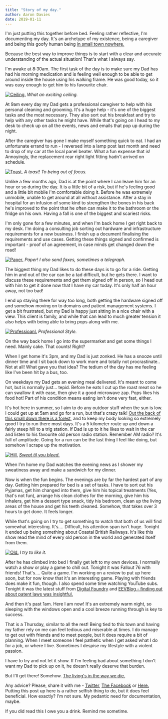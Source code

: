```yaml
---
title: "Story of my day."
author: Aaron Davies
date: 2019-01-11
---
```


I'm just putting this together before bed. Feeling rather reflective, I'm documenting my day. It's an archetype of my existence, being a caregiver and being this goofy human being [in small town nowhere.](https://www.google.co.nz/maps/place/Levin/data=!4m2!3m1!1s0x6d40f3627c967d4d:0x500ef6143a2d9d0?ved=2ahUKEwjP4bj2oOPfAhWGYisKHRQUCaEQ8gEwDnoECAkQCA)

Because the best way to improve things is to start with a clear and accurate understanding of the actual situation! That's what I always say.

I'm awake at 8:30am. The first task of the day is to make sure my Dad has had his morning medication and is feeling well enough to be able to get around inside the house using his walking frame. He was good today, so it was easy enough to get him to his favourite chair.

[![Ceiling.](/media/images/blog/roof.jpg)](/media/images/blog/roof.jpg)
_What an exciting ceiling._

At 9am every day my Dad gets a professional caregiver to help with his personal cleaning and grooming. It's a huge help - it's one of the biggest tasks and the most necessary. They also sort out his breakfast and try to help with any other tasks he might have. While that's going on I head to my desk to check up on all the events, news and emails that pop up during the night.

After the caregiver has gone I make myself something quick to eat. I had an unfortunate errand to run - I reversed into a lamp post last month and need to drop of my car at the local panel beater. What a fun expense that is! Annoyingly, the replacement rear right light fitting hadn't arrived on schedule.

[![Toast.](/media/images/blog/PB.jpg)](/media/images/blog/PB.jpg)
_A toast! To being out of focus._

Unlike a few months ago, Dad is at the point where I can leave him for an hour or so during the day. It is a little bit of a risk, but if he's feeling good and a little bit mobile I'm comfortable doing it. Before he was extremely unmobile, unable to get around at all without assistance. After a stay in hospital for an infusion of some kind to strengthen the bones in his back he's improved to the point that he often can make it to the bathroom or the fridge on his own. Having a fall is one of the biggest and scariest risks.

I'm only gone for a few minutes, and when I'm back home I get right back to my desk. I'm doing a consulting job sorting out hardware and infrastructure requirements for a new business. I finish up a document finalising the requirements and use cases. Getting these things signed and confirmed is important - proof of an agreement, in case minds get changed down the road!

[![Paper.](/media/images/blog/PB2.jpg)](/media/images/blog/PB2.jpg)
_Paper! I also send faxes, sometimes a telegraph._

The biggest thing my Dad likes to do these days is to go for a ride. Getting him in and out of the car can be a tad difficult, but he gets there. I want to discuss these requirements and get them signed off in person, so I head out with him to get it done now that I have my car today. It's only half an hour away, not too bad!

I end up staying there for way too long, both getting the hardware signed off and somehow moving on to domains and patient management systems. I get a bit frustrated, but my Dad is happy just sitting in a nice chair with a view. This client is family, and while that can lead to much greater tension it also helps with being able to bring pops along with me.

[![Professioanl.](/media/images/blog/PB3.jpg)](/media/images/blog/PB3.jpg)
_Professional Style._

On the way back home I go into the supermarket and get some things I need. Mainly cake. That counts! Right?

When I get home it's 3pm, and my Dad is just zonked. He has a snooze until dinner time and I sit back down to work more and totally not procrastinate.. Not at all! What gave you that idea? The tedium of the day has me feeling like I've been hit by a bus, too.

On weekdays my Dad gets an evening meal delivered. It's meant to come hot, but is normally just… tepid. Before he eats I cut up the roast meat so he can swallow it with ease, then give it a good microwave zap. Pops likes his food hot! Part of his condition means eating isn't done very fast, either.

It's hot here in summer, so I aim to do any outdoor stuff when the sun is low. I could get up at 5am and go for a run, but that's crazy talk! [Out the back of this small down there is a forest](https://www.horowhenua.govt.nz/Places-Events/Cycle-Tracks-Walking-Trails/Trig-Walkway), and to keep my body looking so extremely good I try to run there most days. It's a 5 kilometer route up and down a fairly steep hill to a trig station. If Dad is up to it he likes to wait in the car and listen to his favourite old person radio station. Remember AM radio? It's full of amplitude. Going for a run can be the last thing I feel like doing, but somehow I scrape up the motivation.

[![Hill.](/media/images/blog/hill.jpg)](/media/images/blog/hill.jpg)
_[Sweat til you bleed.](https://www.youtube.com/watch?v=LaTGrV58wec)_

When I'm home my Dad watches the evening news as I shower my sweatiness away and make a sandwich for my dinner.

Now is when the fun begins. The evenings are by far the hardest part of any day. Getting him prepared for bed is a set of tasks. I have to sort out his Pyjamas, get him changed into them, give him his topical treatments (Yes, that's not fun), arrange his clean clothes for the morning, give him his inhalers, get him a dessert type snack, tidy his bedroom, clean up the living areas of the house and get his teeth cleaned. Somehow, that takes over 3 hours to get done. It feels longer.

While that's going on I try to get something to watch that both of us will find somewhat interesting. It's…. Difficult, his attention span isn't huge. Tonight it ended up being something about Coastal British Railways. It's like this show read the mind of every old person in the world and generated itself from them.

[![Old.](/media/images/blog/PB4.jpg)](/media/images/blog/PB4.jpg)
_I try to like it._

After he has climbed into bed I finally get left to my own devices. I normally watch a show or play a game to chill out. Tonight it was Fallout 76 with friends! That's…. Quite a game. I'm working on a review to put up here soon, but for now know that it's an interesting game. Playing with friends does make it fun, though. I also spend some time watching YouTube subs. Tonight it was the latest stuff from [Digital Foundry](https://www.youtube.com/user/DigitalFoundry) and [EEVBlog - finding out about patent laws was insightful.](https://www.youtube.com/watch?v=Nes0MnoeRtg)

And then it's past 1am. Here I am now! It's an extremely warm night, so sleeping with the windows open and a cool breeze running through is key to success.

That is a Thursday, similar to all the rest! Being tied to this town and having my father rely on me can feel tedious and miserable at times. I do manage to get out with friends and to meet people, but it does require a bit of planning. When I meet someone I feel pathetic when I get asked what I do for a job, or where I live. Sometimes I despise my lifestyle with a violent passion.

I have to try and not let it show. If I'm feeling bad about something I don't want my Dad to pick up on it, he doesn't really deserve that burden.

But I'll get there! Somehow. [The living's in the way we die.](https://www.youtube.com/watch?v=de2rBeWNgFo)

Any advice? Please, share it with me - [Twitter](https://twitter.com/aaronights), [The Facebook](https://www.facebook.com/aaronights) or [Here.](mailto:aaronights@gmail.com) Putting this post up here is a rather selfish thing to do, but it does feel beneficial. How exactly? I'm not sure. My pedantic need for documentation, maybe.

If you did read this I owe you a drink. Remind me sometime.
